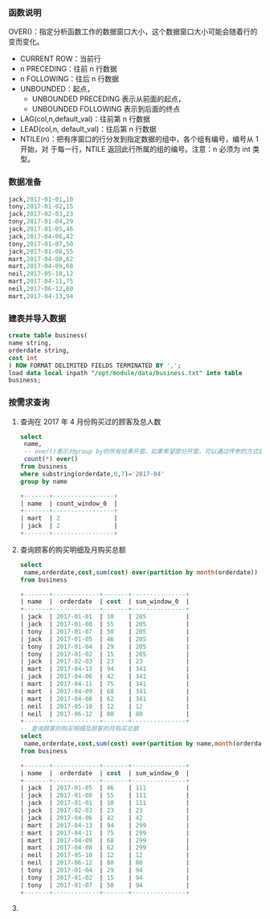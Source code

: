 ### 函数说明

OVER()：指定分析函数工作的数据窗口大小，这个数据窗口大小可能会随着行的变而变化。

* CURRENT ROW：当前行 
* n PRECEDING：往前 n 行数据 
* n FOLLOWING：往后 n 行数据 
* UNBOUNDED：起点， 
  * UNBOUNDED PRECEDING 表示从前面的起点， 
  * UNBOUNDED FOLLOWING 表示到后面的终点 
* LAG(col,n,default_val)：往前第 n 行数据 
* LEAD(col,n, default_val)：往后第 n 行数据 
* NTILE(n)：把有序窗口的行分发到指定数据的组中，各个组有编号，编号从 1 开始，对 于每一行，NTILE 返回此行所属的组的编号。注意：n 必须为 int 类型。

### 数据准备

```sql
jack,2017-01-01,10
tony,2017-01-02,15
jack,2017-02-03,23
tony,2017-01-04,29
jack,2017-01-05,46
jack,2017-04-06,42
tony,2017-01-07,50
jack,2017-01-08,55
mart,2017-04-08,62
mart,2017-04-09,68
neil,2017-05-10,12
mart,2017-04-11,75
neil,2017-06-12,80
mart,2017-04-13,94
```

### 建表并导入数据

```sql
create table business(
name string,
orderdate string,
cost int
) ROW FORMAT DELIMITED FIELDS TERMINATED BY ',';
load data local inpath "/opt/module/data/business.txt" into table
business;
```

### 按需求查询

1. 查询在 2017 年 4 月份购买过的顾客及总人数

   ```sql
   select 
    name,
    -- over()表示对group by的所有结果开窗，如果希望部分开窗，可以通过传参的方式部分开窗
    count(*) over()
   from business
   where substring(orderdate,0,7)='2017-04'
   group by name
   
   +-------+-----------------+
   | name  | count_window_0  |
   +-------+-----------------+
   | mart  | 2               |
   | jack  | 2               |
   +-------+-----------------+
   ```

2. 查询顾客的购买明细及月购买总额

   ```sql
   select
    name,orderdate,cost,sum(cost) over(partition by month(orderdate))
   from business
   
   +-------+-------------+-------+---------------+
   | name  |  orderdate  | cost  | sum_window_0  |
   +-------+-------------+-------+---------------+
   | jack  | 2017-01-01  | 10    | 205           |
   | jack  | 2017-01-08  | 55    | 205           |
   | tony  | 2017-01-07  | 50    | 205           |
   | jack  | 2017-01-05  | 46    | 205           |
   | tony  | 2017-01-04  | 29    | 205           |
   | tony  | 2017-01-02  | 15    | 205           |
   | jack  | 2017-02-03  | 23    | 23            |
   | mart  | 2017-04-13  | 94    | 341           |
   | jack  | 2017-04-06  | 42    | 341           |
   | mart  | 2017-04-11  | 75    | 341           |
   | mart  | 2017-04-09  | 68    | 341           |
   | mart  | 2017-04-08  | 62    | 341           |
   | neil  | 2017-05-10  | 12    | 12            |
   | neil  | 2017-06-12  | 80    | 80            |
   +-------+-------------+-------+---------------+
   -- 查询顾客的购买明细及顾客的月购买总额
   select
    name,orderdate,cost,sum(cost) over(partition by name,month(orderdate))
   from business
   
   +-------+-------------+-------+---------------+
   | name  |  orderdate  | cost  | sum_window_0  |
   +-------+-------------+-------+---------------+
   | jack  | 2017-01-05  | 46    | 111           |
   | jack  | 2017-01-08  | 55    | 111           |
   | jack  | 2017-01-01  | 10    | 111           |
   | jack  | 2017-02-03  | 23    | 23            |
   | jack  | 2017-04-06  | 42    | 42            |
   | mart  | 2017-04-13  | 94    | 299           |
   | mart  | 2017-04-11  | 75    | 299           |
   | mart  | 2017-04-09  | 68    | 299           |
   | mart  | 2017-04-08  | 62    | 299           |
   | neil  | 2017-05-10  | 12    | 12            |
   | neil  | 2017-06-12  | 80    | 80            |
   | tony  | 2017-01-04  | 29    | 94            |
   | tony  | 2017-01-02  | 15    | 94            |
   | tony  | 2017-01-07  | 50    | 94            |
   +-------+-------------+-------+---------------+
   ```

3. 





